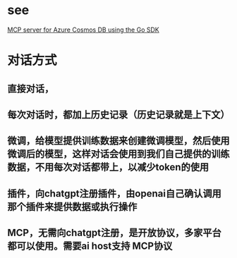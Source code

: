 # see
[MCP server for Azure Cosmos DB using the Go SDK](https://github.com/abhirockzz/mcp_cosmosdb_go/tree/main)  

# 对话方式
## 直接对话，
## 每次对话时，都加上历史记录（历史记录就是上下文）
## 微调，给模型提供训练数据来创建微调模型，然后使用微调后的模型，这样对话会使用到我们自己提供的训练数据，不用每次对话都带上，以减少token的使用
## 插件，向chatgpt注册插件，由openai自己确认调用那个插件来提供数据或执行操作
## MCP，无需向chatgpt注册，是开放协议，多家平台都可以使用。需要ai host支持 MCP协议
